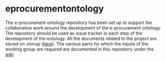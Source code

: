 # eprocurementontology
The e-procurement ontology repository has been set up to support the collaborative work around the development of the e-procurement ontology. 
The repository should be used as issue tracker in each step of the development of the ontology. All the documents related to the project are stored on Joinup ([here](https://joinup.ec.europa.eu/asset/eprocurementontology/home)).
The various parts for which the inputs of the working group are required are documented in this repository under the [wiki](https://github.com/eprocurementontology/eprocurementontology/wiki).  
